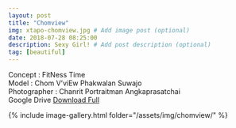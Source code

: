 ```yaml
---
layout: post
title: "Chomview"
img: xtapo-chomview.jpg # Add image post (optional)
date: 2018-07-28 08:25:00
description: Sexy Girl! # Add post description (optional)
tag: [beautiful]
---
```

Concept : FitNess Time  
Model : Chom V’viEw Phakwalan Suwajo  
Photographer : Chanrit Portraitman Angkaprasatchai  
Google Drive [Download Full](http://gestyy.com/e0Gep4) 

{% include image-gallery.html folder="/assets/img/chomview/" %}
